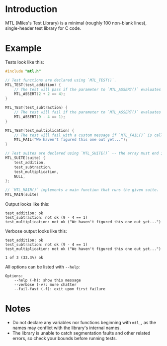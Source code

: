 # Introduction

MTL (Miles's Test Library) is a minimal (roughly 100 non-blank lines), single-header test library for C code.

# Example

Tests look like this:

```c
#include "mtl.h"

// Test functions are declared using `MTL_TEST()`.
MTL_TEST(test_addition) {
	// The test will pass if the parameter to `MTL_ASSERT()` evaluates to true.
	MTL_ASSERT(2 + 2 == 4);
}

MTL_TEST(test_subtraction) {
	// The test will fail if the parameter to `MTL_ASSERT()` evaluates to false.
	MTL_ASSERT(9 - 4 == 1);
}

MTL_TEST(test_multiplication) {
	// The test will fail with a custom message if `MTL_FAIL()` is called.
	MTL_FAIL("We haven't figured this one out yet...");
}

// Test suites are declared using `MTL_SUITE()` -- the array must end in `NULL`.
MTL_SUITE(suite) {
	test_addition,
	test_subtraction,
	test_multiplication,
	NULL,
};

// `MTL_MAIN()` implements a main function that runs the given suite.
MTL_MAIN(suite)
```

Output looks like this:

```
test_addition: ok
test_subtraction: not ok (9 - 4 == 1)
test_multiplication: not ok ("We haven't figured this one out yet...")
```

Verbose output looks like this:

```
test_addition: ok
test_subtraction: not ok (9 - 4 == 1)
test_multiplication: not ok ("We haven't figured this one out yet...")

1 of 3 (33.3%) ok
```

All options can be listed with `--help`:

```
Options:
    --help (-h): show this message
    --verbose (-v): more chatter
    --fail-fast (-f): exit upon first failure
```

# Notes

- Do not declare any variables nor functions beginning with `mtl_`, as the
  names may conflict with the library's internal names.
- The library is unable to catch segmentation faults and other related errors,
  so check your bounds before running tests.
